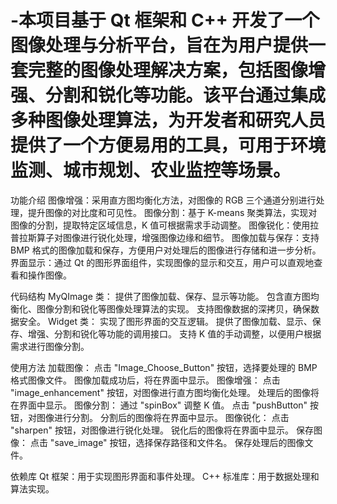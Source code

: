 # -本项目基于 Qt 框架和 C++ 开发了一个图像处理与分析平台，旨在为用户提供一套完整的图像处理解决方案，包括图像增强、分割和锐化等功能。该平台通过集成多种图像处理算法，为开发者和研究人员提供了一个方便易用的工具，可用于环境监测、城市规划、农业监控等场景。
功能介绍
图像增强：采用直方图均衡化方法，对图像的 RGB 三个通道分别进行处理，提升图像的对比度和可见性。
图像分割：基于 K-means 聚类算法，实现对图像的分割，提取特定区域信息，K 值可根据需求手动调整。
图像锐化：使用拉普拉斯算子对图像进行锐化处理，增强图像边缘和细节。
图像加载与保存：支持 BMP 格式的图像加载和保存，方便用户对处理后的图像进行存储和进一步分析。
界面显示：通过 Qt 的图形界面组件，实现图像的显示和交互，用户可以直观地查看和操作图像。

代码结构
MyQImage 类：
提供了图像加载、保存、显示等功能。
包含直方图均衡化、图像分割和锐化等图像处理算法的实现。
支持图像数据的深拷贝，确保数据安全。
Widget 类：
实现了图形界面的交互逻辑。
提供了图像加载、显示、保存、增强、分割和锐化等功能的调用接口。
支持 K 值的手动调整，以便用户根据需求进行图像分割。

使用方法
加载图像：
点击 "Image_Choose_Button" 按钮，选择要处理的 BMP 格式图像文件。
图像加载成功后，将在界面中显示。
图像增强：
点击 "image_enhancement" 按钮，对图像进行直方图均衡化处理。
处理后的图像将在界面中显示。
图像分割：
通过 "spinBox" 调整 K 值。
点击 "pushButton" 按钮，对图像进行分割。
分割后的图像将在界面中显示。
图像锐化：
点击 "sharpen" 按钮，对图像进行锐化处理。
锐化后的图像将在界面中显示。
保存图像：
点击 "save_image" 按钮，选择保存路径和文件名。
保存处理后的图像文件。

依赖库
Qt 框架：用于实现图形界面和事件处理。
C++ 标准库：用于数据处理和算法实现。
